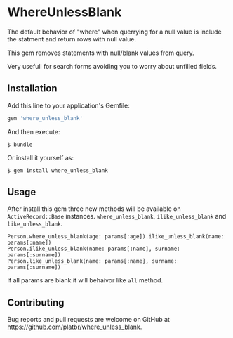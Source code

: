 # WhereUnlessBlank

The default behavior of "where" when querrying for a null value is include the statment and return rows with null value.

This gem removes statements with null/blank values from query.

Very usefull for search forms avoiding you to worry about unfilled fields.


## Installation

Add this line to your application's Gemfile:

```ruby
gem 'where_unless_blank'
```

And then execute:

    $ bundle

Or install it yourself as:

    $ gem install where_unless_blank

## Usage
After install this gem three new methods will be available on `ActiveRecord::Base` instances.
`where_unless_blank`, `ilike_unless_blank` and `like_unless_blank`.

```
Person.where_unless_blank(age: params[:age]).ilike_unless_blank(name: params[:name])
Person.ilike_unless_blank(name: params[:name], surname: params[:surname])
Person.like_unless_blank(name: params[:name], surname: params[:surname])
```

If all params are blank it will behaivor like `all` method.


## Contributing

Bug reports and pull requests are welcome on GitHub at https://github.com/platbr/where_unless_blank.
